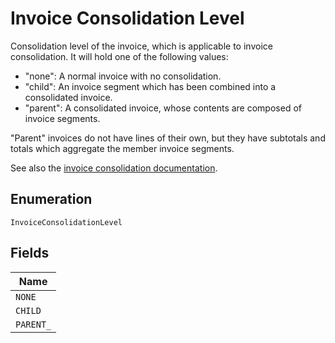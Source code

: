 
# Invoice Consolidation Level

Consolidation level of the invoice, which is applicable to invoice consolidation.  It will hold one of the following values:

* "none": A normal invoice with no consolidation.
* "child": An invoice segment which has been combined into a consolidated invoice.
* "parent": A consolidated invoice, whose contents are composed of invoice segments.

"Parent" invoices do not have lines of their own, but they have subtotals and totals which aggregate the member invoice segments.

See also the [invoice consolidation documentation](https://maxio.zendesk.com/hc/en-us/articles/24252269909389-Invoice-Consolidation).

## Enumeration

`InvoiceConsolidationLevel`

## Fields

| Name |
|  --- |
| `NONE` |
| `CHILD` |
| `PARENT_` |


